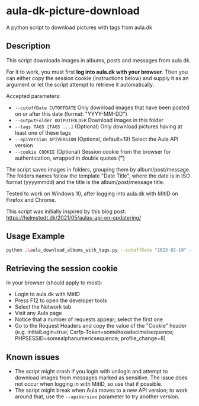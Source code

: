 # aula-dk-picture-download
A python script to download pictures with tags from aula.dk

## Description 
This script downloads images in albums, posts and messages from aula.dk.

For it to work, you must first **log into aula.dk with your browser**. Then you can either copy the session cookie (instructions below) and supply it as an argument or let the script attempt to retrieve it automatically.

Accepted parameters:

- `--cutoffDate CUTOFFDATE` Only download images that have been posted on or after this date (format: "YYYY-MM-DD")
- `--outputFolder OUTPUTFOLDER` Download images in this folder
- `--tags TAGS [TAGS ...]` (Optional) Only download pictures having at least one of these tags
- `--apiVersion APIVERSION` (Optional, default=19) Select the Aula API version
- `--cookie COOKIE` (Optional) Session cookie from the browser for authentication, wrapped in double quotes (**"**)

The script saves images in folders, grouping them by album/post/message. The folders names follow the template "Date Title", where the date is in ISO format (yyyymmdd) and the title is the album/post/message title.

Tested to work on Windows 10, after logging into aula.dk with MitID on Firefox and Chrome.

This script was initially inspired by this blog post: https://helmstedt.dk/2021/05/aulas-api-en-opdatering/

## Usage Example
```bash
python .\aula_download_albums_with_tags.py --cutoffDate "2023-02-19" --tags "Tag1" "Tag2" --outputFolder "output"
```

## Retrieving the session cookie

In your browser (should apply to most):
- Login to aula.dk with MitID
- Press F12 to open the developer tools
- Select the Network tab
- Visit any Aula page
- Notice that a number of requests appear; select the first one
- Go to the Request Headers and copy the value of the "Cookie" header (e.g. initialLogin=true; Csrfp-Token=somehexadecimalsequence; PHPSESSID=somealphanumericsequence; profile_change=8)

## Known issues

- The script might crash if you login with unilogin and attempt to download images from messages marked as sensitive. The issue does not occur when logging in with MitID, so use that if possible. 
- The script might break when Aula moves to a new API version; to work around that, use the `--apiVersion` parameter to try another version.
